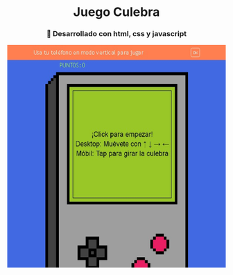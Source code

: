 <div id="header" align="center">
    <h1 align="center">Juego Culebra</h1>
</div>

<div align="center">
    <h3> 🔨 Desarrollado con html, css y javascript</h3>
<div>

<div align="center">
   <img src="img/juego_culebra.jpg" width="758" height="513">
</div>